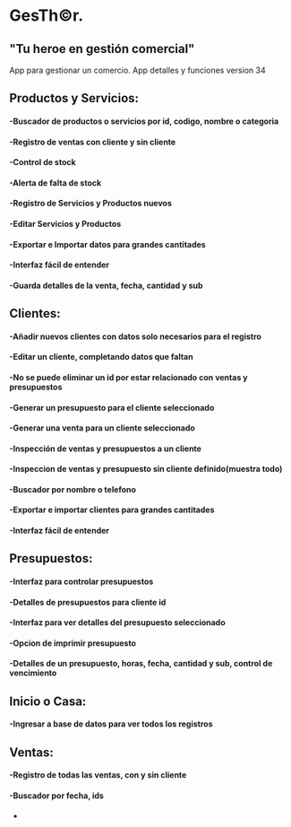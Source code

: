 # GesTh©r. 
## "Tu heroe en gestión comercial"

App para gestionar un comercio. 
App detalles y funciones version 34

## Productos y Servicios:
####  -Buscador de productos o servicios por id, codigo, nombre o categoria
#### -Registro de ventas con cliente y sin cliente
#### -Control de stock
#### -Alerta de falta de stock
#### -Registro de Servicios y Productos nuevos
#### -Editar Servicios y Productos
#### -Exportar e Importar datos para grandes cantitades
#### -Interfaz fácil de entender 
#### -Guarda detalles de la venta, fecha, cantidad y sub


## Clientes:
####  -Añadir nuevos clientes con datos solo necesarios para el registro
####  -Editar un cliente, completando datos que faltan
####  -No se puede eliminar un id por estar relacionado con ventas y presupuestos
####  -Generar un presupuesto para el cliente seleccionado
####  -Generar una venta para un cliente seleccionado
####  -Inspección de ventas y presupuestos a un cliente
####  -Inspeccion de ventas y presupuesto sin cliente definido(muestra todo)
####  -Buscador por nombre o telefono
####  -Exportar e importar clientes para grandes cantitades
####  -Interfaz fácil de entender

## Presupuestos:
####  -Interfaz para controlar presupuestos
####  -Detalles de presupuestos para cliente id
####  -Interfaz para ver detalles del presupuesto seleccionado
####  -Opcion de imprimir presupuesto 
####  -Detalles de un presupuesto, horas, fecha, cantidad y sub, control de vencimiento

## Inicio o Casa:
####  -Ingresar a base de datos para ver todos los registros

## Ventas:
####  -Registro de todas las ventas, con y sin cliente
####  -Buscador por fecha, ids 







-

